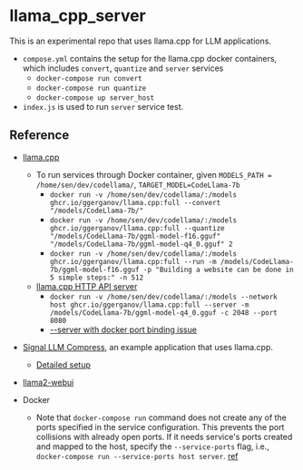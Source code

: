 # llama_cpp_server

This is an experimental repo that uses llama.cpp for LLM applications.

- `compose.yml` contains the setup for the llama.cpp docker containers, which includes `convert`, `quantize` and `server` services
  - `docker-compose run convert`
  - `docker-compose run quantize`
  - `docker-compose up server_host`
- `index.js` is used to run `server` service test.

## Reference

- [llama.cpp](https://github.com/ggerganov/llama.cpp)

  - To run services through Docker container, given `MODELS_PATH = /home/sen/dev/codellama/`, `TARGET_MODEL=CodeLlama-7b`
    - `docker run -v /home/sen/dev/codellama/:/models ghcr.io/ggerganov/llama.cpp:full --convert "/models/CodeLlama-7b/"`
    - `docker run -v /home/sen/dev/codellama/:/models ghcr.io/ggerganov/llama.cpp:full --quantize "/models/CodeLlama-7b/ggml-model-f16.gguf" "/models/CodeLlama-7b/ggml-model-q4_0.gguf" 2`
    - `docker run -v /home/sen/dev/codellama/:/models ghcr.io/ggerganov/llama.cpp:full --run -m /models/CodeLlama-7b/ggml-model-f16.gguf -p "Building a website can be done in 5 simple steps:" -n 512`
  - [llama.cpp HTTP API server](https://github.com/ggerganov/llama.cpp/tree/master/examples/server)
    - `docker run -v /home/sen/dev/codellama/:/models --network host ghcr.io/ggerganov/llama.cpp:full --server -m /models/CodeLlama-7b/ggml-model-q4_0.gguf -c 2048 --port 8080`
    - [--server with docker port binding issue](https://github.com/ggerganov/llama.cpp/issues/2992)

- [Signal LLM Compress](https://github.com/Wheest/signal-compress/tree/main), an example application that uses llama.cpp.
  - [Detailed setup](https://github.com/Wheest/wheest.github.io/blob/6a5e0c1ff075a03d3ed2c778243e878d767b39ba/_posts/2023-09-05-signal_compress_docker_compose.md)
- [llama2-webui](https://github.com/liltom-eth/llama2-webui)
- Docker
   - Note that `docker-compose run` command does not create any of the ports specified in the service configuration. This prevents the port collisions with already open ports. If it needs service's ports created and mapped to the host, specify the `--service-ports` flag, i.e., `docker-compose run --service-ports host server`. [ref](https://stackoverflow.com/questions/33066528/should-i-use-docker-compose-up-or-run)
